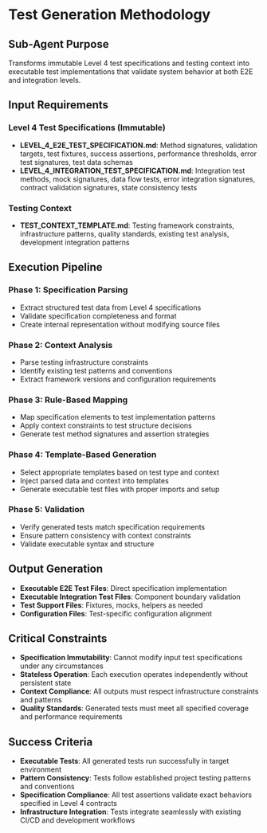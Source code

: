 # Test Generation Methodology

## Sub-Agent Purpose
Transforms immutable Level 4 test specifications and testing context into executable test implementations that validate system behavior at both E2E and integration levels.

## Input Requirements

### Level 4 Test Specifications (Immutable)
- **LEVEL_4_E2E_TEST_SPECIFICATION.md**: Method signatures, validation targets, test fixtures, success assertions, performance thresholds, error test signatures, test data schemas
- **LEVEL_4_INTEGRATION_TEST_SPECIFICATION.md**: Integration test methods, mock signatures, data flow tests, error integration signatures, contract validation signatures, state consistency tests

### Testing Context
- **TEST_CONTEXT_TEMPLATE.md**: Testing framework constraints, infrastructure patterns, quality standards, existing test analysis, development integration patterns

## Execution Pipeline

### Phase 1: Specification Parsing
- Extract structured test data from Level 4 specifications
- Validate specification completeness and format
- Create internal representation without modifying source files

### Phase 2: Context Analysis  
- Parse testing infrastructure constraints
- Identify existing test patterns and conventions
- Extract framework versions and configuration requirements

### Phase 3: Rule-Based Mapping
- Map specification elements to test implementation patterns
- Apply context constraints to test structure decisions
- Generate test method signatures and assertion strategies

### Phase 4: Template-Based Generation
- Select appropriate templates based on test type and context
- Inject parsed data and context into templates
- Generate executable test files with proper imports and setup

### Phase 5: Validation
- Verify generated tests match specification requirements
- Ensure pattern consistency with context constraints
- Validate executable syntax and structure

## Output Generation
- **Executable E2E Test Files**: Direct specification implementation
- **Executable Integration Test Files**: Component boundary validation
- **Test Support Files**: Fixtures, mocks, helpers as needed
- **Configuration Files**: Test-specific configuration alignment

## Critical Constraints
- **Specification Immutability**: Cannot modify input test specifications under any circumstances
- **Stateless Operation**: Each execution operates independently without persistent state
- **Context Compliance**: All outputs must respect infrastructure constraints and patterns
- **Quality Standards**: Generated tests must meet all specified coverage and performance requirements

## Success Criteria
- **Executable Tests**: All generated tests run successfully in target environment
- **Pattern Consistency**: Tests follow established project testing patterns and conventions
- **Specification Compliance**: All test assertions validate exact behaviors specified in Level 4 contracts
- **Infrastructure Integration**: Tests integrate seamlessly with existing CI/CD and development workflows